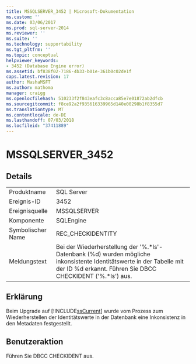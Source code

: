 ```yaml
---
title: MSSQLSERVER_3452 | Microsoft-Dokumentation
ms.custom: ''
ms.date: 03/06/2017
ms.prod: sql-server-2014
ms.reviewer: ''
ms.suite: ''
ms.technology: supportability
ms.tgt_pltfrm: ''
ms.topic: conceptual
helpviewer_keywords:
- 3452 (Database Engine error)
ms.assetid: bf838f02-7186-4b33-b01e-361b0c02de1f
caps.latest.revision: 17
author: MashaMSFT
ms.author: mathoma
manager: craigg
ms.openlocfilehash: 510233f2f843eafc3c8acca85e7e01872ab2dfcb
ms.sourcegitcommit: f8ce92a2f935616339965d140e00298b1f8355d7
ms.translationtype: MT
ms.contentlocale: de-DE
ms.lasthandoff: 07/03/2018
ms.locfileid: "37411889"
---
```

# <a name="mssqlserver3452"></a>MSSQLSERVER_3452
    
## <a name="details"></a>Details  
  
|||  
|-|-|  
|Produktname|SQL Server|  
|Ereignis-ID|3452|  
|Ereignisquelle|MSSQLSERVER|  
|Komponente|SQLEngine|  
|Symbolischer Name|REC_CHECKIDENTITY|  
|Meldungstext|Bei der Wiederherstellung der '%.*ls'-Datenbank (%d) wurden mögliche inkonsistente Identitätswerte in der Tabelle mit der ID %d erkannt. Führen Sie DBCC CHECKIDENT ('%.\*ls') aus.|  
  
## <a name="explanation"></a>Erklärung  
 Beim Upgrade auf [!INCLUDE[ssCurrent](../../includes/sscurrent-md.md)] wurde vom Prozess zum Wiederherstellen der Identitätswerte in der Datenbank eine Inkonsistenz in den Metadaten festgestellt.  
  
## <a name="user-action"></a>Benutzeraktion  
 Führen Sie DBCC CHECKIDENT aus.  
  
  
